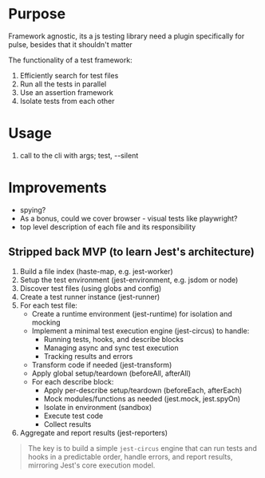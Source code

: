 # Purpose

Framework agnostic, its a js testing library need a plugin specifically for pulse, besides that it shouldn't matter

The functionality of a test framework:

1. Efficiently search for test files
2. Run all the tests in parallel
3. Use an assertion framework
4. Isolate tests from each other

# Usage

1. call to the cli with args; test, --silent

# Improvements

- spying?
- As a bonus, could we cover browser - visual tests like playwright?
- top level description of each file and its responsibility

## Stripped back MVP (to learn Jest's architecture)

1. Build a file index (haste-map, e.g. jest-worker)
2. Setup the test environment (jest-environment, e.g. jsdom or node)
3. Discover test files (using globs and config)
4. Create a test runner instance (jest-runner)
5. For each test file:
   - Create a runtime environment (jest-runtime) for isolation and mocking
   - Implement a minimal test execution engine (jest-circus) to handle:
     - Running tests, hooks, and describe blocks
     - Managing async and sync test execution
     - Tracking results and errors
   - Transform code if needed (jest-transform)
   - Apply global setup/teardown (beforeAll, afterAll)
   - For each describe block:
     - Apply per-describe setup/teardown (beforeEach, afterEach)
     - Mock modules/functions as needed (jest.mock, jest.spyOn)
     - Isolate in environment (sandbox)
     - Execute test code
     - Collect results
6. Aggregate and report results (jest-reporters)

> The key is to build a simple `jest-circus` engine that can run tests and hooks in a predictable order,
> handle errors, and report results, mirroring Jest's core execution model.
